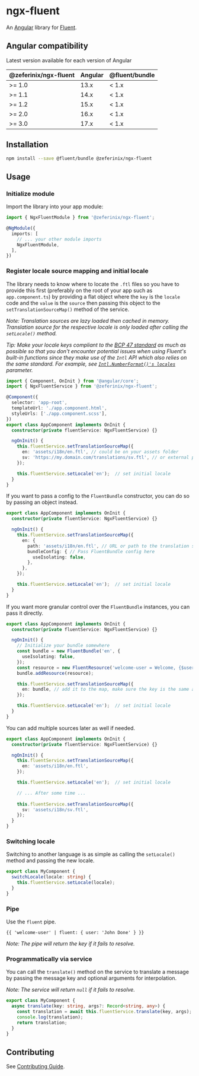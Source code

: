 # ngx-fluent

An [Angular](https://angular.io/) library for [Fluent](https://projectfluent.org/).

## Angular compatibility

Latest version available for each version of Angular

 | @zeferinix/ngx-fluent | Angular | @fluent/bundle |
 | --------------------- | ------- | -------------- |
 | >= 1.0                | 13.x    | < 1.x          |
 | >= 1.1                | 14.x    | < 1.x          |
 | >= 1.2                | 15.x    | < 1.x          |
 | >= 2.0                | 16.x    | < 1.x          |
 | >= 3.0                | 17.x    | < 1.x          |

## Installation

```bash
npm install --save @fluent/bundle @zeferinix/ngx-fluent 
```

## Usage

### Initialize module

Import the library into your app module:

```ts
import { NgxFluentModule } from '@zeferinix/ngx-fluent';

@NgModule({
  imports: [
    // ... your other module imports
    NgxFluentModule,
  ],
})
```

### Register locale source mapping and initial locale

The library needs to know where to locate the `.ftl` files so you have to provide this first (preferably on the root of your app such as `app.component.ts`) by providing a flat object where the `key` is the `locale` code and the `value` is the `source` then passing this object to the `setTranslationSourceMap()` method of the service.

*Note: Translation sources are lazy loaded then cached in memory. Translation source for the respective locale is only loaded after calling the `setLocale()` method.*

*Tip: Make your locale keys compliant to the [BCP 47 standard](https://en.wikipedia.org/wiki/IETF_language_tag) as much as possible so that you don't encounter potential issues when using Fluent's built-in functions since they make use of the `Intl` API which also relies on the same standard. For example, see [`Intl.NumberFormat()'s locales`](https://developer.mozilla.org/en-US/docs/Web/JavaScript/Reference/Global_Objects/Intl/NumberFormat/NumberFormat#parameters) parameter.*

```ts
import { Component, OnInit } from '@angular/core';
import { NgxFluentService } from '@zeferinix/ngx-fluent';

@Component({
  selector: 'app-root',
  templateUrl: './app.component.html',
  styleUrls: ['./app.component.scss'],
})
export class AppComponent implements OnInit {
  constructor(private fluentService: NgxFluentService) {}

  ngOnInit() {
    this.fluentService.setTranslationSourceMap({
      en: 'assets/i18n/en.ftl', // could be on your assets folder
      sv: 'https://my.domain.com/translations/sv.ftl', // or external provided you don't get CORS issues
    });

    this.fluentService.setLocale('en');  // set initial locale
  }
}
```

If you want to pass a config to the `FluentBundle` constructor, you can do so by passing an object instead.

```ts
export class AppComponent implements OnInit {
  constructor(private fluentService: NgxFluentService) {}

  ngOnInit() {
    this.fluentService.setTranslationSourceMap({
      en: { 
        path: 'assets/i18n/en.ftl', // URL or path to the translation source
        bundleConfig: { // Pass FluentBundle config here
          useIsolating: false,
        }, 
      },
    });

    this.fluentService.setLocale('en');  // set initial locale
  }
}
```

If you want more granular control over the `FluentBundle` instances, you can pass it directly.

```ts
export class AppComponent implements OnInit {
  constructor(private fluentService: NgxFluentService) {}

  ngOnInit() {
    // Initialize your bundle somewhere
    const bundle = new FluentBundle('en', {
      useIsolating: false,
    });
    const resource = new FluentResource('welcome-user = Welcome, {$user}!');
    bundle.addResource(resource);

    this.fluentService.setTranslationSourceMap({
      en: bundle, // add it to the map, make sure the key is the same as the locale
    });

    this.fluentService.setLocale('en');  // set initial locale
  }
}
```

You can add multiple sources later as well if needed.

```ts
export class AppComponent implements OnInit {
  constructor(private fluentService: NgxFluentService) {}

  ngOnInit() {
    this.fluentService.setTranslationSourceMap({
      en: 'assets/i18n/en.ftl',
    });

    this.fluentService.setLocale('en');  // set initial locale

    // ... After some time ...
    
    this.fluentService.setTranslationSourceMap({
      sv: 'assets/i18n/sv.ftl',
    });
  }
}
```

### Switching locale

Switching to another language is as simple as calling the `setLocale()` method and passing the new locale.

```ts
export class MyComponent {
  switchLocale(locale: string) {
    this.fluentService.setLocale(locale);
  }
}
```

### Pipe

Use the `fluent` pipe.

```angular
{{ 'welcome-user' | fluent: { user: 'John Done' } }}
```

*Note: The pipe will return the key if it fails to resolve.*

### Programmatically via service

You can call the `translate()` method on the service to translate a message by passing the message key and optional arguments for interpolation.

*Note: The service will return `null` if it fails to resolve.*

```ts
export class MyComponent {
  async translate(key: string, args?: Record<string, any>) {
    const translation = await this.fluentService.translate(key, args);
    console.log(translation);
    return translation;
  }
}
```

## Contributing

See [Contributing Guide](/CONTRIBUTING.md).
